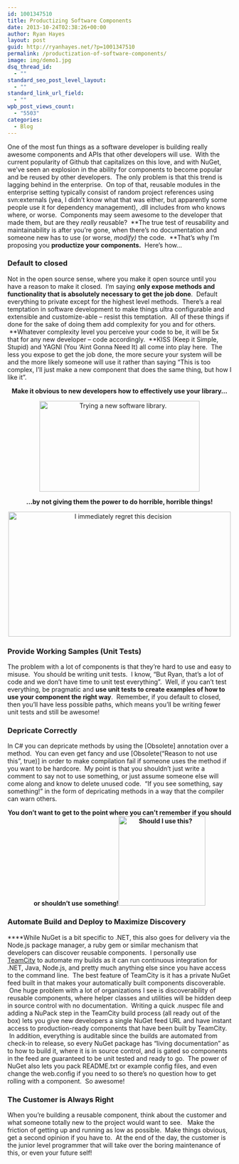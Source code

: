 ```yaml
---
id: 1001347510
title: Productizing Software Components
date: 2013-10-24T02:38:26+00:00
author: Ryan Hayes
layout: post
guid: http://ryanhayes.net/?p=1001347510
permalink: /productization-of-software-components/
image: img/demo1.jpg
dsq_thread_id:
  - ""
standard_seo_post_level_layout:
  - ""
standard_link_url_field:
  - ""
wpb_post_views_count:
  - "5503"
categories:
  - Blog
---
```

One of the most fun things as a software developer is building really awesome components and APIs that other developers will use.  With the current popularity of Github that capitalizes on this love, and with NuGet, we&#8217;ve seen an explosion in the ability for components to become popular and be reused by other developers.  The only problem is that this trend is lagging behind in the enterprise.  On top of that, reusable modules in the enterprise setting typically consist of random project references using svn:externals (yea, I didn&#8217;t know what that was either, but apparently some people use it for dependency management), .dll includes from who knows where, or worse.  Components may seem awesome to the developer that made them, but are they _really_ reusable?  **The true test of reusability and maintainability is after you&#8217;re gone, when there&#8217;s no documentation and someone new has to use (or worse, _modify)_ the code.  **That&#8217;s why I&#8217;m proposing you **productize your components.**  Here&#8217;s how&#8230;<!--more-->

### Default to closed

Not in the open source sense, where you make it open source until you have a reason to make it closed.  I&#8217;m saying **only expose methods and functionality that is absolutely necessary to get the job done**.  Default everything to private except for the highest level methods.  There&#8217;s a real temptation in software development to make things ultra configurable and extensible and customize-able &#8211; resist this temptation.  All of these things if done for the sake of doing them add complexity for you and for others.  **Whatever complexity level you perceive your code to be, it will be 5x that for any new developer &#8211; code accordingly.  **KISS (Keep it Simple, Stupid) and YAGNI (You &#8216;Aint Gonna Need It) all come into play here.  The less you expose to get the job done, the more secure your system will be and the more likely someone will use it rather than saying &#8220;This is too complex, I&#8217;ll just make a new component that does the same thing, but how I like it&#8221;.

<p style="text-align: center;">
  <strong>Make it obvious to new developers how to effectively use your library&#8230;</strong>
</p>

<p style="text-align: center;">
  <a href="http://ryanhayes.wpengine.comimg/wp-content/uploads/2014/01/UvgtEi6_nowyz1.gif"><img class="size-full wp-image-1001347515 aligncenter" alt="Trying a new software library." src="http://ryanhayes.wpengine.comimg/wp-content/uploads/2014/01/UvgtEi6_nowyz1.gif" width="360" height="204" /></a>
</p>

<p style="text-align: center;">
  <b>&#8230;by not giving them the power to do horrible, horrible things!</b>
</p>

<p style="text-align: center;">
  <a href="http://ryanhayes.wpengine.comimg/wp-content/uploads/2014/01/yqHO0yO_chimen.gif"><img class="size-full wp-image-1001347514 aligncenter" alt="I immediately regret this decision" src="http://ryanhayes.wpengine.comimg/wp-content/uploads/2014/01/yqHO0yO_chimen.gif" width="500" height="281" /></a>
</p>

### Provide Working Samples (Unit Tests)

The problem with a lot of components is that they&#8217;re hard to use and easy to misuse.  You should be writing unit tests.  I know, &#8220;But Ryan, that&#8217;s a lot of code and we don&#8217;t have time to unit test everything&#8221;.  Well, if you can&#8217;t test everything, be pragmatic and **use unit tests to create examples of how to use your component the right way**.  Remember, if you default to closed, then you&#8217;ll have less possible paths, which means you&#8217;ll be writing fewer unit tests and still be awesome!

### Depricate Correctly

In C# you can depricate methods by using the [Obsolete] annotation over a method.  You can even get fancy and use [Obsolete(&#8220;Reason to not use this&#8221;, true)] in order to make compilation fail if someone uses the method if you want to be hardcore.  My point is that you shouldn&#8217;t just write a comment to say not to use something, or just assume someone else will come along and know to delete unused code.  &#8220;If you see something, say something!&#8221; in the form of depricating methods in a way that the compiler can warn others.

<p style="text-align: center;">
  <strong>You don&#8217;t want to get to the point where you can&#8217;t remember if you should or shouldn&#8217;t use something!<a href="http://ryanhayes.wpengine.comimg/wp-content/uploads/2014/01/iWRYZI0_nclrk0.gif"><img class="size-full wp-image-1001347513 aligncenter" alt="Should I use this?" src="http://ryanhayes.wpengine.comimg/wp-content/uploads/2014/01/iWRYZI0_nclrk0.gif" width="195" height="201" /></a></strong>
</p>

### Automate Build and Deploy to Maximize Discovery

****While NuGet is a bit specific to .NET, this also goes for delivery via the Node.js package manager, a ruby gem or similar mechanism that developers can discover reusable components.  I personally use [TeamCity](http://jetbrains.com/Teamcity) to automate my builds as it can run continuous integration for .NET, Java, Node.js, and pretty much anything else since you have access to the command line.  The best feature of TeamCity is it has a private NuGet feed built in that makes your automatically built components discoverable.  One huge problem with a lot of organizations I see is discoverability of reusable components, where helper classes and utilities will be hidden deep in source control with no documentation.  Writing a quick .nuspec file and adding a NuPack step in the TeamCity build process (all ready out of the box) lets you give new developers a single NuGet feed URL and have instant access to production-ready components that have been built by TeamCity.  In addition, everything is auditable since the builds are automated from check-in to release, so every NuGet package has &#8220;living documentation&#8221; as to how to build it, where it is in source control, and is gated so components in the feed are guaranteed to be unit tested and ready to go.  The power of NuGet also lets you pack README.txt or example config files, and even change the web.config if you need to so there&#8217;s no question how to get rolling with a component.  So awesome!

### The Customer is Always Right

When you&#8217;re building a reusable component, think about the customer and what someone totally new to the project would want to see.   Make the friction of getting up and running as low as possible.  Make things obvious, get a second opinion if you have to.  At the end of the day, the customer is the junior level programmer that will take over the boring maintenance of this, or even your future self!

&nbsp;

&nbsp;